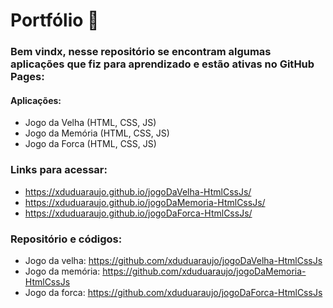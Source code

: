 # Portfólio 🚀

### Bem vindx, nesse repositório se encontram algumas aplicações que fiz para aprendizado e estão ativas no GitHub Pages:

#### Aplicações:
- Jogo da Velha (HTML, CSS, JS)
- Jogo da Memória (HTML, CSS, JS)
- Jogo da Forca (HTML, CSS, JS)

### Links para acessar:
- https://xduduaraujo.github.io/jogoDaVelha-HtmlCssJs/
- https://xduduaraujo.github.io/jogoDaMemoria-HtmlCssJs/
- https://xduduaraujo.github.io/jogoDaForca-HtmlCssJs/

### Repositório e códigos: 
- Jogo da velha: https://github.com/xduduaraujo/jogoDaVelha-HtmlCssJs
- Jogo da memória: https://github.com/xduduaraujo/jogoDaMemoria-HtmlCssJs
- Jogo da forca: https://github.com/xduduaraujo/jogoDaForca-HtmlCssJs
